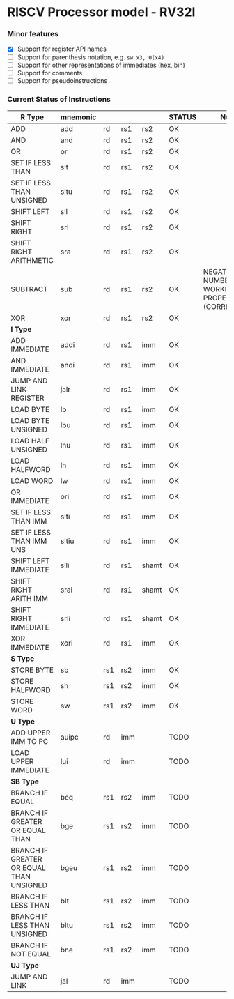 # RISCV Processor model - RV32I

### Minor features

- [x] Support for register API names
- [ ] Support for parenthesis notation, e.g. `sw x3, 0(x4)`
- [ ] Support for other representations of immediates (hex, bin)
- [ ] Support for comments
- [ ] Support for pseudoinstructions

### Current Status of Instructions

| **R Type**                               | **mnemonic** |     |     |       | **STATUS** | **NOTE**                                            |
|------------------------------------------|--------------|-----|-----|-------|------------|-----------------------------------------------------|
| ADD                                      | add          | rd  | rs1 | rs2   | OK         |                                                     |
| AND                                      | and          | rd  | rs1 | rs2   | OK         |                                                     |
| OR                                       | or           | rd  | rs1 | rs2   | OK         |                                                     |
| SET IF LESS THAN                         | slt          | rd  | rs1 | rs2   | OK         |                                                     |
| SET IF LESS THAN UNSIGNED                | sltu         | rd  | rs1 | rs2   | OK         |                                                     |
| SHIFT LEFT                               | sll          | rd  | rs1 | rs2   | OK         |                                                     |
| SHIFT RIGHT                              | srl          | rd  | rs1 | rs2   | OK         |                                                     |
| SHIFT RIGHT ARITHMETIC                   | sra          | rd  | rs1 | rs2   | OK         |                                                     |
| SUBTRACT                                 | sub          | rd  | rs1 | rs2   | OK         | NEGATIVE NUMBERS NOT WORKING PROPERLY (CORRECTED!?) |
| XOR                                      | xor          | rd  | rs1 | rs2   | OK         |                                                     |
| **I Type**                               |              |     |     |       |            |                                                     |
| ADD IMMEDIATE                            | addi         | rd  | rs1 | imm   | OK         |                                                     |
| AND IMMEDIATE                            | andi         | rd  | rs1 | imm   | OK         |                                                     |
| JUMP AND LINK REGISTER                   | jalr         | rd  | rs1 | imm   | OK         |                                                     |
| LOAD BYTE                                | lb           | rd  | rs1 | imm   | OK         |                                                     |
| LOAD BYTE UNSIGNED                       | lbu          | rd  | rs1 | imm   | OK         |                                                     |
| LOAD HALF UNSIGNED                       | lhu          | rd  | rs1 | imm   | OK         |                                                     |
| LOAD HALFWORD                            | lh           | rd  | rs1 | imm   | OK         |                                                     |
| LOAD WORD                                | lw           | rd  | rs1 | imm   | OK         |                                                     |
| OR IMMEDIATE                             | ori          | rd  | rs1 | imm   | OK         |                                                     |
| SET IF LESS THAN IMM                     | slti         | rd  | rs1 | imm   | OK         |                                                     |
| SET IF LESS THAN IMM UNS                 | sltiu        | rd  | rs1 | imm   | OK         |                                                     |
| SHIFT LEFT IMMEDIATE                     | slli         | rd  | rs1 | shamt | OK         |                                                     |
| SHIFT RIGHT ARITH IMM                    | srai         | rd  | rs1 | shamt | OK         |                                                     |
| SHIFT RIGHT IMMEDIATE                    | srli         | rd  | rs1 | shamt | OK         |                                                     |
| XOR IMMEDIATE                            | xori         | rd  | rs1 | imm   | OK         |                                                     |
| **S Type**                               |              |     |     |       |            |                                                     |
| STORE BYTE                               | sb           | rs1 | rs2 | imm   | OK         |                                                     |
| STORE HALFWORD                           | sh           | rs1 | rs2 | imm   | OK         |                                                     |
| STORE WORD                               | sw           | rs1 | rs2 | imm   | OK         |                                                     |
| **U Type**                               |              |     |     |       |            |                                                     |
| ADD UPPER IMM TO PC                      | auipc        | rd  | imm |       | TODO       |                                                     |
| LOAD UPPER IMMEDIATE                     | lui          | rd  | imm |       | TODO       |                                                     |
| **SB Type**                              |              |     |     |       |            |                                                     |
| BRANCH IF EQUAL                          | beq          | rs1 | rs2 | imm   | TODO       |                                                     |
| BRANCH IF GREATER OR EQUAL THAN          | bge          | rs1 | rs2 | imm   | TODO       |                                                     |
| BRANCH IF GREATER OR EQUAL THAN UNSIGNED | bgeu         | rs1 | rs2 | imm   | TODO       |                                                     |
| BRANCH IF LESS THAN                      | blt          | rs1 | rs2 | imm   | TODO       |                                                     |
| BRANCH IF LESS THAN UNSIGNED             | bltu         | rs1 | rs2 | imm   | TODO       |                                                     |
| BRANCH IF NOT EQUAL                      | bne          | rs1 | rs2 | imm   | TODO       |                                                     |
| **UJ Type**                              |              |     |     |       |            |                                                     |
| JUMP AND LINK                            | jal          | rd  | imm |       | TODO       |                                                     |